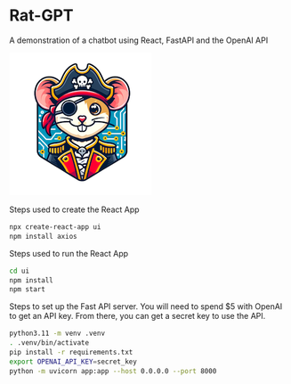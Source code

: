 # Rat-GPT

A demonstration of a chatbot using React, FastAPI and the OpenAI API

![Logo](./logo.png)

Steps used to create the React App

```bash
npx create-react-app ui
npm install axios
```
Steps used to run the React App

```bash
cd ui
npm install
npm start
```
Steps to set up the Fast API server. You will need to spend $5 with OpenAI to get an API key. From there, you can get a secret key to use the API.

```bash
python3.11 -m venv .venv
. .venv/bin/activate
pip install -r requirements.txt
export OPENAI_API_KEY=secret_key
python -m uvicorn app:app --host 0.0.0.0 --port 8000
```